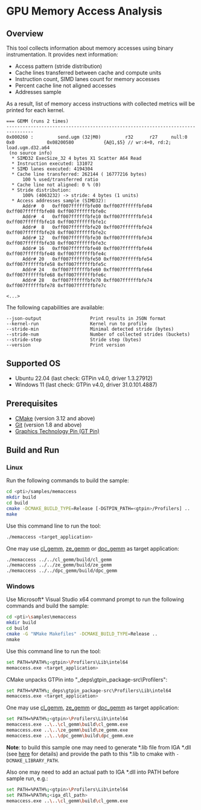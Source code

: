 # GPU Memory Access Analysis

## Overview

This tool collects information about memory accesses using binary instrumentation. It provides next information: 
 * Access pattern (stride distribution)
 * Cache lines transferred between cache and compute units
 * Instruction count, SIMD lanes count for memory accesses
 * Percent cache line not aligned accesses
 * Addresses sample

As a result, list of memory access instructions with collected metrics will be printed for each kernel.
```console
=== GEMM (runs 2 times)
--------------------------------------------------------------------------------
0x000260 :         send.ugm (32|M0)         r32      r27     null:0  0x0            0x08200580           {A@1,$5} // wr:4+0, rd:2; load.ugm.d32.a64
 (no source info)
  * SIMD32 ExecSize_32 4 bytes X1 Scatter A64 Read
  * Instruction executed: 131072
  * SIMD lanes executed: 4194304
  * Cache line transferred: 262144 ( 16777216 bytes)
      100 % used/transferred ratio
  * Cache line not aligned: 0 % (0)
  * Stride distribution:
      100% (4063232) -> stride: 4 bytes (1 units)
  * Access addresses sample (SIMD32):
      Addr#  0   0xff007ffffffbfe00 0xff007ffffffbfe04 0xff007ffffffbfe08 0xff007ffffffbfe0c
      Addr#  4   0xff007ffffffbfe10 0xff007ffffffbfe14 0xff007ffffffbfe18 0xff007ffffffbfe1c
      Addr#  8   0xff007ffffffbfe20 0xff007ffffffbfe24 0xff007ffffffbfe28 0xff007ffffffbfe2c
      Addr# 12   0xff007ffffffbfe30 0xff007ffffffbfe34 0xff007ffffffbfe38 0xff007ffffffbfe3c
      Addr# 16   0xff007ffffffbfe40 0xff007ffffffbfe44 0xff007ffffffbfe48 0xff007ffffffbfe4c
      Addr# 20   0xff007ffffffbfe50 0xff007ffffffbfe54 0xff007ffffffbfe58 0xff007ffffffbfe5c
      Addr# 24   0xff007ffffffbfe60 0xff007ffffffbfe64 0xff007ffffffbfe68 0xff007ffffffbfe6c
      Addr# 28   0xff007ffffffbfe70 0xff007ffffffbfe74 0xff007ffffffbfe78 0xff007ffffffbfe7c

<...>
```

The following capabilities are available:
```console
--json-output                  Print results in JSON format
--kernel-run                   Kernel run to profile
--stride-min                   Minimal detected stride (bytes)
--stride-num                   Number of collected strides (buckets)
--stride-step                  Stride step (bytes)
--version                      Print version
```

## Supported OS

- Ubuntu 22.04 (last check: GTPin v4.0, driver 1.3.27912)
- Windows 11 (last check: GTPin v4.0, driver 31.0.101.4887)

## Prerequisites

- [CMake](https://cmake.org/) (version 3.12 and above)
- [Git](https://git-scm.com/) (version 1.8 and above)
- [Graphics Technology Pin (GT Pin)](https://software.intel.com/content/www/us/en/develop/articles/gtpin.html)

## Build and Run

### Linux

Run the following commands to build the sample:

```sh
cd <pti>/samples/memaccess
mkdir build
cd build
cmake -DCMAKE_BUILD_TYPE=Release [-DGTPIN_PATH=<gtpin>/Profilers] ..
make
```

Use this command line to run the tool:

```sh
./memaccess <target_application>
```

One may use [cl_gemm](../cl_gemm), [ze_gemm](../ze_gemm) or [dpc_gemm](../dpc_gemm) as target application:

```sh
./memaccess ../../cl_gemm/build/cl_gemm
./memaccess ../../ze_gemm/build/ze_gemm
./memaccess ../../dpc_gemm/build/dpc_gemm
```

### Windows

Use Microsoft* Visual Studio x64 command prompt to run the following commands and build the sample:

```sh
cd <pti>\samples\memaccess
mkdir build
cd build
cmake -G "NMake Makefiles" -DCMAKE_BUILD_TYPE=Release ..
nmake
```

Use this command line to run the tool:

```sh
set PATH=%PATH%;<gtpin>\Profilers\Lib\intel64
memaccess.exe <target_application>
```

CMake unpacks GTPin into "_deps\gtpin_package-src\Profilers":

```sh
set PATH=%PATH%;_deps\gtpin_package-src\Profilers\Lib\intel64
memaccess.exe <target_application>
```

One may use [cl_gemm](../cl_gemm), [ze_gemm](../ze_gemm) or [dpc_gemm](../dpc_gemm) as target application:

```sh
set PATH=%PATH%;<gtpin>\Profilers\Lib\intel64
memaccess.exe ..\..\cl_gemm\build\cl_gemm.exe
memaccess.exe ..\..\ze_gemm\build\ze_gemm.exe
memaccess.exe ..\..\dpc_gemm\build\dpc_gemm.exe
```

**Note**: to build this sample one may need to generate \*.lib file from IGA \*.dll (see [here](https://stackoverflow.com/questions/9946322/how-to-generate-an-import-library-lib-file-from-a-dll) for details) and provide the path to this \*.lib to cmake with `-DCMAKE_LIBRARY_PATH`.

Also one may need to add an actual path to IGA *.dll into PATH before sample run, e.g.:

```sh
set PATH=%PATH%;<gtpin>\Profilers\Lib\intel64
set PATH=%PATH%;<iga_dll_path>
memaccess.exe ..\..\cl_gemm\build\cl_gemm.exe
```
